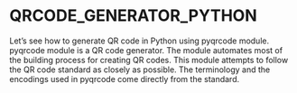 # QRCODE_GENERATOR_PYTHON
Let’s see how to generate QR code in Python using pyqrcode module.  pyqrcode module is a QR code generator. The module automates most of the building process for creating QR codes. This module attempts to follow the QR code standard as closely as possible. The terminology and the encodings used in pyqrcode come directly from the standard.
